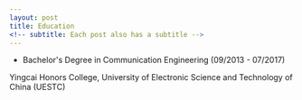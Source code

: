```yaml
---
layout: post
title: Education
<!-- subtitle: Each post also has a subtitle -->
---
```


* Bachelor's Degree in Communication Engineering (09/2013 - 07/2017) <br>

Yingcai Honors College, University of Electronic Science and Technology of China (UESTC)
